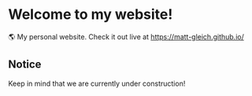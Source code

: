 # Welcome to my website!
🌎 My personal website. Check it out live at https://matt-gleich.github.io/

## Notice

Keep in mind that we are currently under construction!
